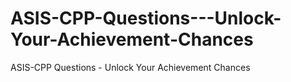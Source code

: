 # ASIS-CPP-Questions---Unlock-Your-Achievement-Chances
ASIS-CPP Questions - Unlock Your Achievement Chances
